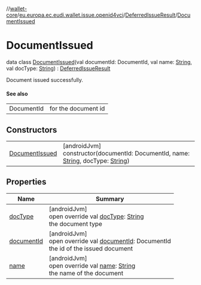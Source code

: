 //[wallet-core](../../../../index.md)/[eu.europa.ec.eudi.wallet.issue.openid4vci](../../index.md)/[DeferredIssueResult](../index.md)/[DocumentIssued](index.md)

# DocumentIssued

data class [DocumentIssued](index.md)(val documentId: DocumentId, val
name: [String](https://kotlinlang.org/api/latest/jvm/stdlib/kotlin/-string/index.html), val
docType: [String](https://kotlinlang.org/api/latest/jvm/stdlib/kotlin/-string/index.html)) : [DeferredIssueResult](../index.md)

Document issued successfully.

#### See also

|            |                     |
|------------|---------------------|
| DocumentId | for the document id |

## Constructors

|                                       |                                                                                                                                                                                                                                        |
|---------------------------------------|----------------------------------------------------------------------------------------------------------------------------------------------------------------------------------------------------------------------------------------|
| [DocumentIssued](-document-issued.md) | [androidJvm]<br>constructor(documentId: DocumentId, name: [String](https://kotlinlang.org/api/latest/jvm/stdlib/kotlin/-string/index.html), docType: [String](https://kotlinlang.org/api/latest/jvm/stdlib/kotlin/-string/index.html)) |

## Properties

| Name                         | Summary                                                                                                                                                         |
|------------------------------|-----------------------------------------------------------------------------------------------------------------------------------------------------------------|
| [docType](doc-type.md)       | [androidJvm]<br>open override val [docType](doc-type.md): [String](https://kotlinlang.org/api/latest/jvm/stdlib/kotlin/-string/index.html)<br>the document type |
| [documentId](document-id.md) | [androidJvm]<br>open override val [documentId](document-id.md): DocumentId<br>the id of the issued document                                                     |
| [name](name.md)              | [androidJvm]<br>open override val [name](name.md): [String](https://kotlinlang.org/api/latest/jvm/stdlib/kotlin/-string/index.html)<br>the name of the document |
